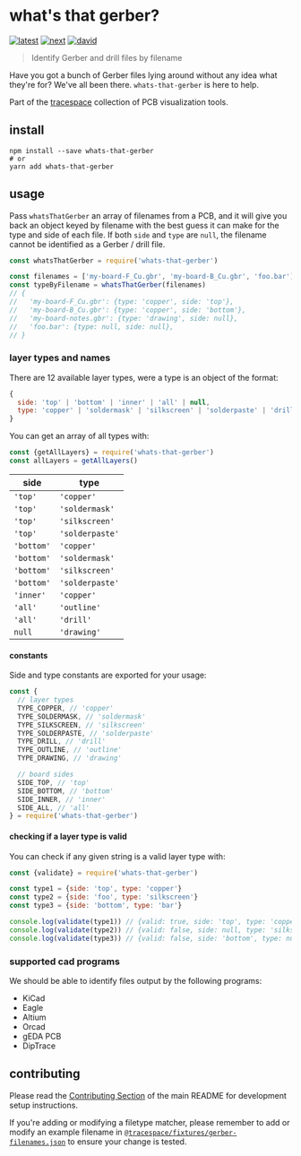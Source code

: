 # what's that gerber?

[![latest][whats-that-gerber-latest-badge]][npm]
[![next][whats-that-gerber-next-badge]][npm-next]
[![david][whats-that-gerber-david-badge]][david]

> Identify Gerber and drill files by filename

Have you got a bunch of Gerber files lying around without any idea what they're for? We've all been there. `whats-that-gerber` is here to help.

Part of the [tracespace][] collection of PCB visualization tools.

[tracespace]: https://github.com/tracespace/tracespace
[npm]: https://www.npmjs.com/package/whats-that-gerber
[npm-next]: https://www.npmjs.com/package/whats-that-gerber/v/next
[david]: https://david-dm.org/tracespace/tracespace?path=packages/whats-that-gerber
[whats-that-gerber-latest-badge]: https://flat.badgen.net/npm/v/whats-that-gerber
[whats-that-gerber-next-badge]: https://flat.badgen.net/npm/v/whats-that-gerber/next
[whats-that-gerber-david-badge]: https://flat.badgen.net/david/dep/tracespace/tracespace/packages/whats-that-gerber

## install

```shell
npm install --save whats-that-gerber
# or
yarn add whats-that-gerber
```

## usage

Pass `whatsThatGerber` an array of filenames from a PCB, and it will give you back an object keyed by filename with the best guess it can make for the type and side of each file. If both `side` and `type` are `null`, the filename cannot be identified as a Gerber / drill file.

```js
const whatsThatGerber = require('whats-that-gerber')

const filenames = ['my-board-F_Cu.gbr', 'my-board-B_Cu.gbr', 'foo.bar']
const typeByFilename = whatsThatGerber(filenames)
// {
//   'my-board-F_Cu.gbr': {type: 'copper', side: 'top'},
//   'my-board-B_Cu.gbr': {type: 'copper', side: 'bottom'},
//   'my-board-notes.gbr': {type: 'drawing', side: null},
//   'foo.bar': {type: null, side: null},
// }
```

### layer types and names

There are 12 available layer types, were a type is an object of the format:

```js
{
  side: 'top' | 'bottom' | 'inner' | 'all' | null,
  type: 'copper' | 'soldermask' | 'silkscreen' | 'solderpaste' | 'drill' | 'outline' | 'drawing' | null,
}
```

You can get an array of all types with:

```js
const {getAllLayers} = require('whats-that-gerber')
const allLayers = getAllLayers()
```

| side       | type            |
| ---------- | --------------- |
| `'top'`    | `'copper'`      |
| `'top'`    | `'soldermask'`  |
| `'top'`    | `'silkscreen'`  |
| `'top'`    | `'solderpaste'` |
| `'bottom'` | `'copper'`      |
| `'bottom'` | `'soldermask'`  |
| `'bottom'` | `'silkscreen'`  |
| `'bottom'` | `'solderpaste'` |
| `'inner'`  | `'copper'`      |
| `'all'`    | `'outline'`     |
| `'all'`    | `'drill'`       |
| `null`     | `'drawing'`     |

#### constants

Side and type constants are exported for your usage:

```js
const {
  // layer types
  TYPE_COPPER, // 'copper'
  TYPE_SOLDERMASK, // 'soldermask'
  TYPE_SILKSCREEN, // 'silkscreen'
  TYPE_SOLDERPASTE, // 'solderpaste'
  TYPE_DRILL, // 'drill'
  TYPE_OUTLINE, // 'outline'
  TYPE_DRAWING, // 'drawing'

  // board sides
  SIDE_TOP, // 'top'
  SIDE_BOTTOM, // 'bottom'
  SIDE_INNER, // 'inner'
  SIDE_ALL, // 'all'
} = require('whats-that-gerber')
```

#### checking if a layer type is valid

You can check if any given string is a valid layer type with:

```js
const {validate} = require('whats-that-gerber')

const type1 = {side: 'top', type: 'copper'}
const type2 = {side: 'foo', type: 'silkscreen'}
const type3 = {side: 'bottom', type: 'bar'}

console.log(validate(type1)) // {valid: true, side: 'top', type: 'copper'}
console.log(validate(type2)) // {valid: false, side: null, type: 'silkscreen'}
console.log(validate(type3)) // {valid: false, side: 'bottom', type: null}
```

### supported cad programs

We should be able to identify files output by the following programs:

- KiCad
- Eagle
- Altium
- Orcad
- gEDA PCB
- DipTrace

## contributing

Please read the [Contributing Section](../README.md#contributing) of the main README for development setup instructions.

If you're adding or modifying a filetype matcher, please remember to add or modify an example filename in [`@tracespace/fixtures/gerber-filenames.json`](../fixtures/gerber-filenames.json) to ensure your change is tested.
